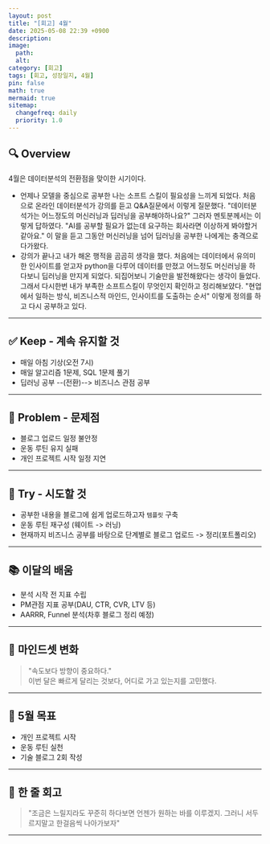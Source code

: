 ```yaml
---
layout: post
title: "[회고] 4월"
date: 2025-05-08 22:39 +0900
description:
image:
  path:
  alt:
category: [회고]
tags: [회고, 성장일지, 4월]
pin: false
math: true
mermaid: true
sitemap:
  changefreq: daily
  priority: 1.0
---
```


## 🔍 Overview

4월은 데이터분석의 전환점을 맞이한 시기이다.

- 언제나 모델을 중심으로 공부한 나는 소프트 스킬이 필요성을 느끼게 되었다. 처음으로 온라인 데이터분석가 강의를 듣고 Q&A질문에서 이렇게 질문했다. "데이터분석가는 어느정도의 머신러닝과 딥러닝을 공부해야하나요?" 그러자 멘토분께서는 이렇게 답하였다. "AI를 공부할 필요가 없는데 요구하는 회사라면 이상하게 봐야할거 같아요." 이 말을 듣고 그동안 머신러닝을 넘어 딥러닝을 공부한 나에게는 충격으로 다가왔다. 
- 강의가 끝나고 내가 해온 행적을 곰곰히 생각을 했다. 처음에는 데이터에서 유의미한 인사이트를 얻고자 python을 다루어 데이터를 만졌고 어느정도 머신러닝을 하다보니 딥러닝을 만지게 되었다. 되집어보니 기술만을 발전해왔다는 생각이 들었다. 그래서 다시한번 내가 부족한 소프트스킬이 무엇인지 확인하고 정리해보얐다. "현업에서 일하는 방식, 비즈니스적 마인드, 인사이트를 도출하는 순서" 이렇게 정의를 하고 다시 공부하고 있다.

---

## ✅ Keep - 계속 유지할 것

- 매일 아침 기상(오전 7시)
- 매일 알고리즘 1문제, SQL 1문제 풀기
- 딥러닝 공부 --(전환)--> 비즈니스 관점 공부

---

## 🧩 Problem - 문제점

- 블로그 업로드 일정 불안정
- 운동 루틴 유지 실패
- 개인 프로젝트 시작 일정 지연

---

## 🚀 Try - 시도할 것

- 공부한 내용을 블로그에 쉽게 업로드하고자 `템플릿` 구축
- 운동 루틴 재구성 (웨이트 -> 러닝)
- 현재까지 비즈니스 공부를 바탕으로 단계별로 블로그 업로드 -> 정리(포트폴리오)

---

## 📚 이달의 배움

- 분석 시작 전 지표 수립
- PM관점 지표 공부(DAU, CTR, CVR, LTV 등)
- AARRR, Funnel 분석(차후 블로그 정리 예정)

---

## 🧠 마인드셋 변화

> "속도보다 방향이 중요하다."  
이번 달은 빠르게 달리는 것보다, 어디로 가고 있는지를 고민했다.

---

## 🌱 5월 목표

- 개인 프로젝트 시작
- 운동 루틴 실천
- 기술 블로그 2회 작성

---

## 🎯 한 줄 회고

> "조금은 느릴지라도 꾸준히 하다보면 언젠가 원하는 바를 이루겠지. 그러니 서두르지말고 한걸음씩 나아가보자"

---
